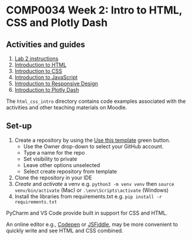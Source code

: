# COMP0034 Week 2: Intro to HTML, CSS and Plotly Dash

## Activities and guides

1. [Lab 2 instructions](activities/lab_2.md)
2. [Introduction to HTML](activities/html_intro.md)
3. [Introduction to CSS](activities/css_intro.md)
4. [Introduction to JavaScript](activities/js_intro.md)
5. [Introduction to Responsive Design](activities/responsive_intro.md)
6. [Introduction to Plotly Dash](activities/plotly_dash_intro.md)

The `html_css_intro` directory contains code examples associated with the activities and other teaching materials on
Moodle.

## Set-up

1. Create a repository by using the [Use this template](https://docs.github.com/en/repositories/creating-and-managing-repositories/creating-a-repository-from-a-template) green button. 
    - Use the Owner drop-down to select your GitHub account.
    - Type a name for the repo
    - Set visibility to private
    - Leave other options unselected
    - Select create repository from template
2. Clone the repository in your IDE
3. _Create_ and _activate_ a venv e.g. `python3 -m venv venv` then `source venv/bin/activate` (Mac)
   or `.\env\Scripts\activate` (Windows)
4. Install the libraries from requirements.txt e.g. `pip install -r requirements.txt`

PyCharm and VS Code provide built in support for CSS and HTML.

An online editor e.g., [Codepen](https://codepen.io) or [JSFiddle](https://jsfiddle.net), may be more
convenient to quickly write and see HTML and CSS combined.